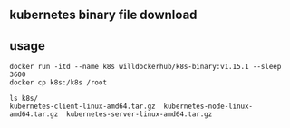## kubernetes binary file download

## usage
```
docker run -itd --name k8s willdockerhub/k8s-binary:v1.15.1 --sleep 3600
docker cp k8s:/k8s /root

ls k8s/
kubernetes-client-linux-amd64.tar.gz  kubernetes-node-linux-amd64.tar.gz  kubernetes-server-linux-amd64.tar.gz
```










